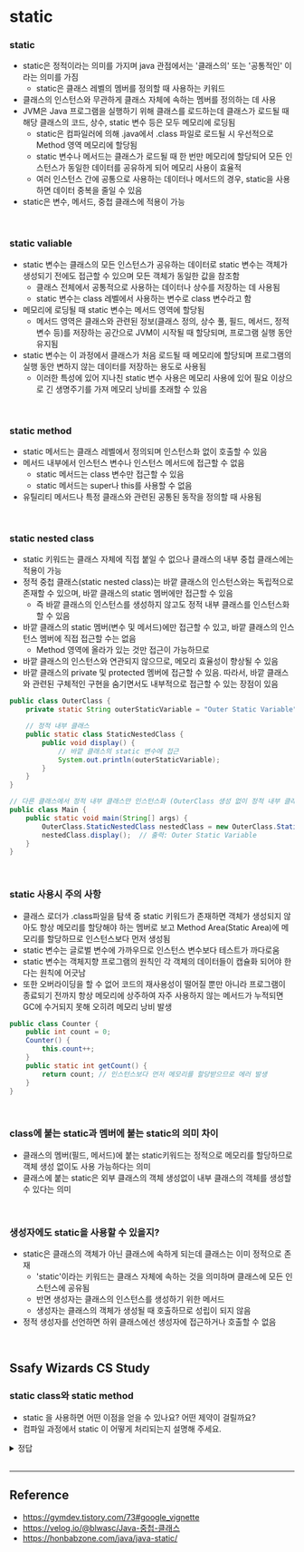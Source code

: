 # static

### static
- static은 정적이라는 의미를 가지며 java 관점에서는 '클래스의' 또는 '공통적인' 이라는 의미를 가짐
    - static은 클래스 레벨의 멤버를 정의할 때 사용하는 키워드
- 클래스의 인스턴스와 무관하게 클래스 자체에 속하는 멤버를 정의하는 데 사용
- JVM은 Java 프로그램을 실행하기 위해 클래스를 로드하는데 클래스가 로드될 때 해당 클래스의 코드, 상수, static 변수 등은 모두 메모리에 로딩됨
    - static은 컴파일러에 의해 .java에서 .class 파일로 로드될 시 우선적으로 Method 영역 메모리에 할당됨
    - static 변수나 메서드는 클래스가 로드될 때 한 번만 메모리에 할당되어 모든 인스턴스가 동일한 데이터를 공유하게 되어 메모리 사용이 효율적
    - 여러 인스턴스 간에 공통으로 사용하는 데이터나 메서드의 경우, static을 사용하면 데이터 중복을 줄일 수 있음
- static은 변수, 메서드, 중첩 클래스에 적용이 가능

<br>

### static valiable
- static 변수는 클래스의 모든 인스턴스가 공유하는 데이터로 static 변수는 객체가 생성되기 전에도 접근할 수 있으며 모든 객체가 동일한 값을 참조함
    - 클래스 전체에서 공통적으로 사용하는 데이터나 상수를 저장하는 데 사용됨
    - static 변수는 class 레벨에서 사용하는 변수로 class 변수라고 함 
- 메모리에 로딩될 때 static 변수는 메서드 영역에 할당됨
    - 메서드 영역은 클래스와 관련된 정보(클래스 정의, 상수 풀, 필드, 메서드, 정적 변수 등)를 저장하는 공간으로 JVM이 시작될 때 할당되며, 프로그램 실행 동안 유지됨
- static 변수는 이 과정에서 클래스가 처음 로드될 때 메모리에 할당되며 프로그램의 실행 동안 변하지 않는 데이터를 저장하는 용도로 사용됨
    - 이러한 특성에 있어 지나친 static 변수 사용은 메모리 사용에 있어 필요 이상으로 긴 생명주기를 가져 메모리 낭비를 초래할 수 있음

<br>

### static method
- static 메서드는 클래스 레벨에서 정의되며 인스턴스화 없이 호출할 수 있음
- 메서드 내부에서 인스턴스 변수나 인스턴스 메서드에 접근할 수 없음
    - static 메서드는 class 변수만 접근할 수 있음
    - static 메서드는 super나 this를 사용할 수 없음
- 유틸리티 메서드나 특정 클래스와 관련된 공통된 동작을 정의할 때 사용됨

<br>

### static nested class
- static 키워드는 클래스 자체에 직접 붙일 수 없으나 클래스의 내부 중첩 클래스에는 적용이 가능
- 정적 중첩 클래스(static nested class)는 바깥 클래스의 인스턴스와는 독립적으로 존재할 수 있으며, 바깥 클래스의 static 멤버에만 접근할 수 있음
    - 즉 바깥 클래스의 인스턴스를 생성하지 않고도 정적 내부 클래스를 인스턴스화 할 수 있음
- 바깥 클래스의 static 멤버(변수 및 메서드)에만 접근할 수 있고, 바깥 클래스의 인스턴스 멤버에 직접 접근할 수는 없음
    - Method 영역에 올라가 있는 것만 접근이 가능하므로
- 바깥 클래스의 인스턴스와 연관되지 않으므로, 메모리 효율성이 향상될 수 있음
- 바깥 클래스의 private 및 protected 멤버에 접근할 수 있음. 따라서, 바깥 클래스와 관련된 구체적인 구현을 숨기면서도 내부적으로 접근할 수 있는 장점이 있음

```java
public class OuterClass {
    private static String outerStaticVariable = "Outer Static Variable";

    // 정적 내부 클래스
    public static class StaticNestedClass {
        public void display() {
            // 바깥 클래스의 static 변수에 접근
            System.out.println(outerStaticVariable);
        }
    }
}

// 다른 클래스에서 정적 내부 클래스만 인스턴스화 (OuterClass 생성 없이 정적 내부 클래스만 생성)
public class Main {
    public static void main(String[] args) {
        OuterClass.StaticNestedClass nestedClass = new OuterClass.StaticNestedClass();
        nestedClass.display();  // 출력: Outer Static Variable
    }
}
```

<br>

### static 사용시 주의 사항
- 클래스 로더가 .class파일을 탐색 중 static 키워드가 존재하면 객체가 생성되지 않아도 항상 메모리를 할당해야 하는 멤버로 보고 Method Area(Static Area)에 메모리를 할당하므로 인스턴스보다 먼저 생성됨
- static 변수는 글로벌 변수에 가까우므로 인스턴스 변수보다 테스트가 까다로움
- static 변수는 객체지향 프로그램의 원칙인 각 객체의 데이터들이 캡슐화 되어야 한다는 원칙에 어긋남
- 또한 오버라이딩을 할 수 없어 코드의 재사용성이 떨어질 뿐만 아니라 프로그램이 종료되기 전까지 항상 메모리에 상주하여 자주 사용하지 않는 메서드가 누적되면 GC에 수거되지 못해 오히려 메모리 낭비 발생

```java
public class Counter {
    public int count = 0;
    Counter() {
        this.count++;
    }
    public static int getCount() {
        return count; // 인스턴스보다 먼저 메모리를 할당받으므로 에러 발생
    }
}
```

<br>

### class에 붙는 static과 멤버에 붙는 static의 의미 차이
- 클래스의 멤버(필드, 메서드)에 붙는 static키워드는 정적으로 메모리를 할당하므로 객체 생성 없이도 사용 가능하다는 의미
- 클래스에 붙는 static은 외부 클래스의 객체 생성없이 내부 클래스의 객체를 생성할 수 있다는 의미

<br>

### 생성자에도 static을 사용할 수 있을지?
- static은 클래스의 객체가 아닌 클래스에 속하게 되는데 클래스는 이미 정적으로 존재
    - 'static'이라는 키워드는 클래스 자체에 속하는 것을 의미하며 클래스에 모든 인스턴스에 공유됨
    - 반면 생성자는 클래스의 인스턴스를 생성하기 위한 메서드
    - 생성자는 클래스의 객체가 생성될 때 호출하므로 성립이 되지 않음
- 정적 생성자를 선언하면 하위 클래스에선 생성자에 접근하거나 호출할 수 없음

<br>

## Ssafy Wizards CS Study

### static class와 static method
- static 을 사용하면 어떤 이점을 얻을 수 있나요? 어떤 제약이 걸릴까요?
- 컴파일 과정에서 static 이 어떻게 처리되는지 설명해 주세요.

<details>
<summary>정답</summary>

#### static 을 사용하면 어떤 이점을 얻을 수 있나요? 어떤 제약이 걸릴까요?
- static 변수나 메서드는 클래스가 로드될 때 한 번만 메모리에 할당되어 모든 인스턴스가 동일한 데이터를 공유하게 되어 메모리 사용이 효율적
    - static 메서드는 클래스 로딩 시 메모리에 적재되기 때문에 메서드 호출 시 성능이 향상될 수 있음
- 여러 인스턴스 간에 공통으로 사용하는 데이터나 메서드의 경우, static을 사용하면 데이터 중복을 줄일 수 있음
- static 메서드와 변수는 클래스 이름으로 직접 접근할 수 있으며, 인스턴스를 생성하지 않고도 사용할 수 있음
    - 인스턴스화가 필요 없는 유틸리티 메서드나 상수 등을 정의할 수 있음

<br>

#### 컴파일 과정에서 static 이 어떻게 처리되는지 설명해 주세요.
- 바이트 코드로 변경된 클래스 파일을 클래스 로더가 탐색 중 static 키워드는 객체가 생성되지 않았어도 항상 먼저 메모리에 할당해야 함
- 자바 메모리 구조에서의 Method 영역으로 로드 되고 해당 영역에 할당되어 상주함
- static 키워드가 붙은 멤버들은 객체(인스턴스)에 소속된 멤버가 아니라 클래스에 소속된 멤버이기 때문에 클래스 변수 혹은 클래스 메서드라고도 부름

</details>


<br>

-------

## Reference
- https://gymdev.tistory.com/73#google_vignette
- https://velog.io/@blwasc/Java-중첩-클래스
- https://honbabzone.com/java/java-static/